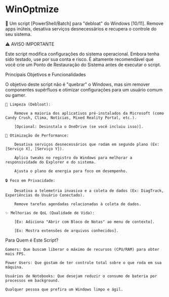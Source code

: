 # WinOptmize
🧹 Um script [PowerShell/Batch] para "debloat" do Windows [10/11]. Remove apps inúteis, desativa serviços desnecessários e recupera o controle do seu sistema.

⚠️ AVISO IMPORTANTE

Este script modifica configurações do sistema operacional. Embora tenha sido testado, use por sua conta e risco. É altamente recomendável que você crie um Ponto de Restauração do Sistema antes de executar o script.

Principais Objetivos e Funcionalidades

O objetivo deste script não é "quebrar" o Windows, mas sim remover componentes supérfluos e otimizar configurações para um usuário comum ou gamer.

    🧹 Limpeza (Debloat):

        Remove a maioria dos aplicativos pré-instalados da Microsoft (como Candy Crush, Clima, Notícias, Mixed Reality Portal, etc.).

        [Opcional: Desinstala o OneDrive (se você incluiu isso)].

    🚀 Otimização de Performance:

        Desativa serviços desnecessários que rodam em segundo plano (Ex: [Serviço X], [Serviço Y]).

        Aplica tweaks no registro do Windows para melhorar a responsividade do Explorer e do sistema.

        Ajusta o plano de energia para foco em desempenho.

    🔒 Foco em Privacidade:

        Desativa a telemetria invasiva e a coleta de dados (Ex: DiagTrack, Experiências do Usuário Conectado).

        Remove tarefas agendadas relacionadas à coleta de dados.

    ✨ Melhorias de QoL (Qualidade de Vida):

        [Ex: Adiciona "Abrir com Bloco de Notas" ao menu de contexto].

        [Ex: Mostra extensões de arquivos conhecidos].

Para Quem é Este Script?

    Gamers: Que buscam liberar o máximo de recursos (CPU/RAM) para obter mais FPS.

    Power Users: Que gostam de ter controle total sobre o que roda em sua máquina.

    Usuários de Notebooks: Que desejam reduzir o consumo de bateria por processos em background.

    Qualquer pessoa que prefira um Windows limpo e ágil.
